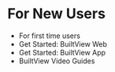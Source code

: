 # For New Users

- For first time users
- Get Started: BuiltView Web
- Get Started: BuiltView App
- BuiltView Video Guides